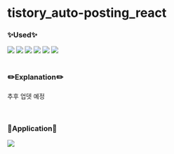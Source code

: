 # tistory_auto-posting_react

<h3>✨Used✨</h3>
<div>
<img src="https://img.shields.io/badge/Node.js-339933?style=for-the-badge&logo=Node.js&logoColor=white"/>
<img src="https://img.shields.io/badge/React-61DAFB?style=for-the-badge&logo=React&logoColor=white"/>
<img src="https://img.shields.io/badge/MongoDB-47A248?style=for-the-badge&logo=MongoDB&logoColor=white"/>
<img src="https://img.shields.io/badge/Ant Design-0170FE?style=for-the-badge&logo=Ant Design&logoColor=white"/>
<img src="https://img.shields.io/badge/Naver-03C75A?style=for-the-badge&logo=Naver&logoColor=white"/>
<img src="https://img.shields.io/badge/Cloudinary-3448c5?style=for-the-badge"/>
</div>
<br/>
<h3>✏️Explanation✏️</h3>
<div>
  <p>추후 업뎃 예정</p>
</div>
<br/>
<h3>👀Application👀</h3>
<div>
  <a href="https://tistoryautoposting.herokuapp.com/">
    <img src="https://img.shields.io/badge/Heroku-430098?style=for-the-badge&logo=Heroku&logoColor=white"/>
  </a>
</div>
